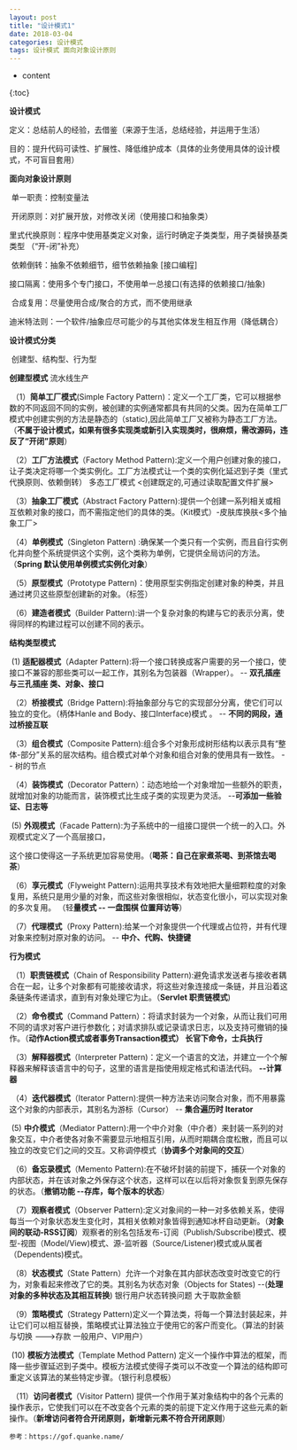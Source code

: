 ```yaml
---
layout: post
title: "设计模式1"
date: 2018-03-04
categories: 设计模式
tags: 设计模式 面向对象设计原则
---
```


* content

{:toc}

**设计模式**

​	定义：总结前人的经验，去借鉴（来源于生活，总结经验，并运用于生活）

​	目的：提升代码可读性、扩展性、降低维护成本（具体的业务使用具体的设计模式，不可盲目套用）



**面向对象设计原则**

​	单一职责：控制变量法

​	开闭原则：对扩展开放，对修改关闭（使用接口和抽象类）

​	里式代换原则：程序中使用基类定义对象，运行时确定子类类型，用子类替换基类类型 （“开-闭”补充）

​	依赖倒转：抽象不依赖细节，细节依赖抽象 [接口编程]

​	接口隔离：使用多个专门接口，不使用单一总接口(有选择的依赖接口/抽象)

​	合成复用：尽量使用合成/聚合的方式，而不使用继承

​	迪米特法则：一个软件/抽象应尽可能少的与其他实体发生相互作用（降低耦合）



**设计模式分类**

​	创建型、结构型、行为型



**创建型模式** 	流水线生产

​    （1）**简单工厂模式**(Simple Factory Pattern)：定义一个工厂类，它可以根据参数的不同返回不同的实例，被创建的实例通常都具有共同的父类。因为在简单工厂模式中创建实例的方法是静态的（static),因此简单工厂又被称为静态工厂方法。（**不属于设计模式，如果有很多实现类或新引入实现类时，很麻烦，需改源码，违反了“开闭”原则**）

​    （2）**工厂方法模式**（Factory Method Pattern):定义一个用户创建对象的接口，让子类决定将哪一个类实例化。工厂方法模式让一个类的实例化延迟到子类（里式代换原则、依赖倒转）  多态工厂模式  <创建既定的,可通过读取配置文件扩展>

​    （3）**抽象工厂模式**（Abstract Factory Pattern):提供一个创建一系列相关或相互依赖对象的接口，而不需指定他们的具体的类。（Kit模式）-皮肤库换肤<多个抽象工厂>

​    （4）**单例模式**（Singleton Pattern) :确保某一个类只有一个实例，而且自行实例化并向整个系统提供这个实例，这个类称为单例，它提供全局访问的方法。（**Spring 默认使用单例模式实例化对象**）

​    （5）**原型模式**（Prototype Pattern)：使用原型实例指定创建对象的种类，并且通过拷贝这些原型创建新的对象。（标签）

​    （6）**建造者模式**（Builder Pattern):讲一个复杂对象的构建与它的表示分离，使得同样的构建过程可以创建不同的表示。



**结构类型模式**

​       (1) **适配器模式**（Adapter Pattern):将一个接口转换成客户需要的另一个接口，使接口不兼容的那些类可以一起工作，其别名为包装器（Wrapper）。  -- **双孔插座与三孔插座   类、对象、接口**

​     （2）**桥接模式**（Bridge Pattern):将抽象部分与它的实现部分分离，使它们可以独立的变化。（柄体Hanle and Body、接口Interface)模式 。  -- **不同的网段，通过桥接互联**   

​     （3）**组合模式**（Composite Pattern):组合多个对象形成树形结构以表示具有“整体-部分”关系的层次结构。组合模式对单个对象和组合对象的使用具有一致性。  -- 树的节点

​     （4）**装饰模式**（Decorator Pattern）：动态地给一个对象增加一些额外的职责，就增加对象的功能而言，装饰模式比生成子类的实现更为灵活。 --**可添加一些验证、日志等**

​       (5)  **外观模式**（Facade Pattern):为子系统中的一组接口提供一个统一的入口。外观模式定义了一个高层接口，

这个接口使得这一子系统更加容易使用。（**喝茶：自己在家煮茶喝、到茶馆去喝茶**）

​     （6）**享元模式**（Flyweight Pattern):运用共享技术有效地把大量细颗粒度的对象复用，系统只是用少量的对象，而这些对象很相似，状态变化很小，可以实现对象的多次复用。  （轻**量模式 -- 一盘围棋 位置拜访等**）

​     （7）**代理模式**（Proxy Pattern):给某一个对象提供一个代理或占位符，并有代理对象来控制对原对象的访问。 -- **中介、代购、快捷键**



 **行为模式**

​    （1）**职责链模式**（Chain of Responsibility Pattern):避免请求发送者与接收者耦合在一起，让多个对象都有可能接收请求，将这些对象连接成一条链，并且沿着这条链条传递请求，直到有对象处理它为止。（**Servlet 职责链模式**)

​    （2）**命令模式**（Command Pattern）：将请求封装为一个对象，从而让我们可用不同的请求对客户进行参数化；对请求排队或记录请求日志，以及支持可撤销的操作。（**动作Action模式或者事务Transaction模式） 长官下命令，士兵执行**

​    （3）**解释器模式**（Interpreter Pattern)：定义一个语言的文法，并建立一个个解释器来解释该语言中的句子，这里的语言是指使用规定格式和语法代码。 **--计算器**

​    （4）**迭代器模式**（Iterator Pattern):提供一种方法来访问聚合对象，而不用暴露这个对象的内部表示，其别名为游标（Cursor） -- **集合遍历时 Iterator**

​       (5) **中介模式**（Mediator Pattern):用一个中介对象（中介者）来封装一系列的对象交互，中介者使各对象不需要显示地相互引用，从而时期耦合度松散，而且可以独立的改变它们之间的交互。又称调停模式（**协调多个对象间的交互**）

​     （6）**备忘录模式**（Memento Pattern):在不破坏封装的前提下，捕获一个对象的内部状态，并在该对象之外保存这个状态，这样可以在以后将对象恢复到原先保存的状态。（**撤销功能 --存库，每个版本的状态**）

​     （7）**观察者模式**（Observer Pattern):定义对象间的一种一对多依赖关系，使得每当一个对象状态发生变化时，其相关依赖对象皆得到通知冰杯自动更新。（**对象间的联动-RSS订阅**）观察者的别名包括发布-订阅（Publish/Subscribe)模式、模型-视图（Model/View)模式、源-监听器（Source/Listener)模式或从属者（Dependents)模式。

​    （8）**状态模式**（State Pattern）允许一个对象在其内部状态改变时改变它的行为，对象看起来修改了它的类。其别名为状态对象（Objects for States)  --(**处理对象的多种状态及其相互转换**) 银行用户状态转换问题 大于取款金额

​    （9）**策略模式**（Strategy Pattern)定义一个算法类，将每一个算法封装起来，并让它们可以相互替换，策略模式让算法独立于使用它的客户而变化。（算法的封装与切换 --->存款 一般用户、VIP用户）

​      (10) **模板方法模式**（Template Method Pattern) 定义一个操作中算法的框架，而降一些步骤延迟到子类中。模板方法模式使得子类可以不改变一个算法的结构即可重定义该算法的某些特定步骤。（银行利息模板）

​    （11）**访问者模式**（Visitor Pattern) 提供一个作用于某对象结构中的各个元素的操作表示，它使我们可以在不改变各个元素的类的前提下定义作用于这些元素的新操作。（**新增访问者符合开闭原则，新增新元素不符合开闭原则**）



```
参考：https://gof.quanke.name/
```

